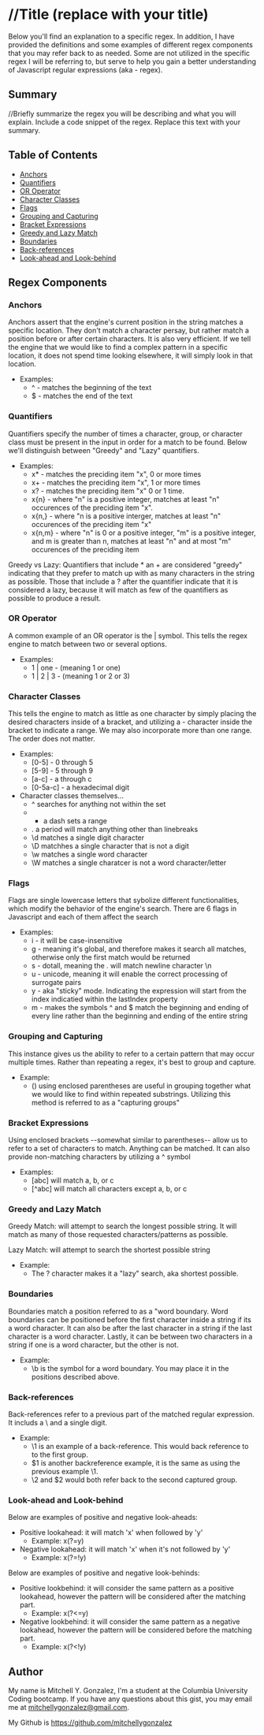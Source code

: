 # //Title (replace with your title)
Below you'll find an explanation to a specific regex. In addition, I have provided the definitions and some examples of different regex components that you may refer back to as needed. Some are not utilized in the specific regex I will be referring to, but serve to help you gain a better understanding of Javascript regular expressions (aka - regex).

## Summary

//Briefly summarize the regex you will be describing and what you will explain. Include a code snippet of the regex. Replace this text with your summary.

## Table of Contents

- [Anchors](#anchors)
- [Quantifiers](#quantifiers)
- [OR Operator](#or-operator)
- [Character Classes](#character-classes)
- [Flags](#flags)
- [Grouping and Capturing](#grouping-and-capturing)
- [Bracket Expressions](#bracket-expressions)
- [Greedy and Lazy Match](#greedy-and-lazy-match)
- [Boundaries](#boundaries)
- [Back-references](#back-references)
- [Look-ahead and Look-behind](#look-ahead-and-look-behind)

## Regex Components

### Anchors
Anchors assert that the engine's current position in the string matches a specific location. They don't match a character persay, but rather match a position before or after certain characters. It is also very efficient. If we tell the engine that we would like to find a complex pattern in a specific location, it does not spend time looking elsewhere, it will simply look in that location. 
- Examples:
    - ^ - matches the beginning of the text 
    - $ - matches the end of the text


### Quantifiers
Quantifiers specify the number of times a character, group, or character class must be present in the input in order for a match to be found. Below we'll distinguish between "Greedy" and "Lazy" quantifiers. 
- Examples:
    - x* - matches the preciding item "x", 0 or more times
    - x+ - matches the preciding item "x", 1 or more times
    - x? - matches the preciding item "x" 0 or 1 time. 
    - x{n} - where "n" is a positive integer, matches at least "n" occurences of the preciding item "x".
    - x{n,} - where "n is a positive interger, matches at least "n" occurences of the preciding item "x"
    - x{n,m} - where "n" is 0 or a positive integer, "m" is a positive integer, and m is greater than n, matches at least "n" and at most "m" occurences of the preciding item 

Greedy vs Lazy:
Quantifiers that include * an + are considered "greedy" indicating that they prefer to match up with as many characters in the string as possible. Those that include a ? after the quantifier indicate that it is considered a lazy, because it will match as few of the quantifiers as possible to produce a result.


### OR Operator
A common example of an OR operator is the | symbol. This tells the regex engine to match between two or several options. 
- Examples:
    - 1 | one - (meaning 1 or one)
    - 1 | 2 | 3 - (meaning 1 or 2 or 3)


### Character Classes
This tells the engine to match as little as one character by simply placing the desired characters inside of a bracket, and utilizing a - character inside the bracket to indicate a range. We may also incorporate more than one range. The order does not matter. 
- Examples:
    - [0-5] -  0 through 5
    - [5-9] -  5 through 9
    - [a-c] -  a through c
    - [0-5a-c] - a hexadecimal digit
- Character classes themselves...
    - ^ searches for anything not within the set
    - - a dash sets a range
    - . a period will match anything other than linebreaks
    - \d matches a single digit character
    - \D matchhes a single character that is not a digit
    - \w matches a single word character
    - \W matches a single charatcer is not a word character/letter


### Flags
Flags are single lowercase letters that sybolize different functionalities, which modify the behavior of the engine's search. There are 6 flags in Javascript and each of them affect the search
- Examples:
    - i - it will be case-insensitive
    - g - meaning it's global, and therefore makes it search all matches, otherwise only the first match would be returned
    - s - dotall, meaning the . will match newline character \n
    - u - unicode, meaning it will enable the correct processing of surrogate pairs
    - y - aka "sticky" mode. Indicating the expression will start from the index indicatied within the lastIndex property
    - m - makes the symbols ^ and $ match the beginning and ending of every line rather than the beginning and ending of the entire string


### Grouping and Capturing
This instance gives us the ability to refer to a certain pattern that may occur multiple times. Rather than repeating a regex, it's best to group and capture.
- Example:
    - () using enclosed parentheses are useful in grouping together what we would like to find within repeated substrings. Utilizing this method is referred to as a "capturing groups"


### Bracket Expressions
Using enclosed brackets --somewhat similar to parentheses-- allow us to refer to a set of characters to match. Anything can be matched. It can also provide non-matching characters by utilizing a ^ symbol
- Examples:
    - [abc] will match a, b, or c
    - [^abc] will match all characters except a, b, or c


### Greedy and Lazy Match
Greedy Match: will attempt to search the longest possible string. It will match as many of those requested characters/patterns as possible.

Lazy Match: will attempt to search the shortest possible string
- Example: 
    - The ? character makes it a "lazy" search, aka shortest possible. 


### Boundaries
Boundaries match a position referred to as a "word boundary. Word boundaries can be positioned before the first character inside a string if its a word character. It can also be after the last character in a string if the last character is a word character. Lastly, it can be between two characters in a string if one is a word character, but the other is not. 
- Example: 
    - \b is the symbol for a word boundary. You may place it in the positions described above. 


### Back-references
Back-references refer to a previous part of the matched regular expression. It includs a \ and a single digit.
- Example:
    - \1 is an example of a back-reference. This would back reference to to the first group.
    - $1 is another backreference example, it is the same as using the previous example \1.
    - \2 and $2 would both refer back to the second captured group.


### Look-ahead and Look-behind
Below are examples of positive and negative look-aheads:
- Positive lookahead: it will match 'x' when followed by 'y'
    - Example: x(?=y)
- Negative lookahead: it will match 'x' when it's not followed by 'y'
    - Example: x(?=!y)

Below are examples of positive and negative look-behinds:
- Positive lookbehind: it will consider the same pattern as a positive lookahead, however the pattern will be considered after the matching part.
    - Example: x(?<=y)
- Negative lookbehind: it will consider the same pattern as a negative lookahead, however the pattern will be considered before the matching part.
    - Example: x(?<!y)

## Author
My name is Mitchell Y. Gonzalez, I'm a student at the Columbia University Coding bootcamp. If you have any questions about this gist, you may email me at mitchellygonzalez@gmail.com. 

My Github is https://github.com/mitchellygonzalez